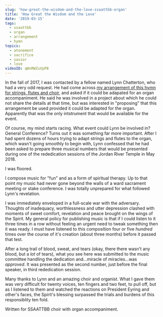 ```yaml
---
slug: 'how-great-the-wisdom-and-the-love-ssaattbb-organ'
title: 'How Great the Wisdom and the Love'
date: '2019-03-15'
tags:
  - ssaattbb
  - organ
  - arrangement
  - hymn
topics:
  - atonement
  - sacrifice
  - savior
  - love
videoID: qWnRWZuVpP8
---
```


In the fall of 2017, I was contacted by a fellow named Lynn Chatterton, who had a very odd request.  He had come across [my arrangement of this hymn for strings, flutes and choir](/compositions/how-great-the-wisdom-and-the-love-orchestral), and asked if it could be adapated for an organ accompaniment. He said he was involved in a project about which he could not share the details at that time, but was interested in "proposing" that this arrangement be used provided it could be adapted for the organ. Apparently that was the only intstrument that would be available for the event.

Of course, my mind starts racing. What event could Lynn be involved in? General Conference? Turns out it was something far more important. After I had spent dozens of hours trying to adapt strings and flutes to the organ, which wasn't going smoothly to begin with, Lynn confessed that he had been asked to prepare three musical numbers that would be presented during one of the rededication sessions of the Jordan River Temple in May 2018.  

I was floored.

I compose music for "fun" and as a form of spiritual therapy.  Up to that point my music had never gone beyond the walls of a ward sacrament meeting or stake conference. I was totally unprepared for what followed Lynn's revelation.

I was immediately enveloped in a full-scale war with the adversary. Thoughts of inadequacy, worthlessness and utter depression clashed with moments of sweet comfort, revelation and peace brought on the wings of the Spirit. My general policy for publishing music is that if I could listen to it three times in a row without feeling an urgent need to tweak something then it was ready. I must have listened to this composition four or five *hundred* times over the course of it's creation (about three months) before it passed that test. 

After a long trail of blood, sweat, and tears (okay, there there wasn't any blood, but a *lot* of tears), what you see here was submitted to the music committee handling the dedication and...miracle of miracles...was *approved*. It was presented as the second number, just before the final speaker, in third rededication session.  

Many thanks to Lynn and an amazing choir and organist. What I gave them was very difficult for twenty voices, ten fingers and two feet, to pull off, but as I listened to them and watched the reactions on President Eyring and other's faces, the Spirit's blessing surpassed the trials and burdens of this responsiblity ten fold. 

Written for SSAATTBB choir with organ accompaniment.
